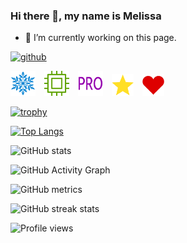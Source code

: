 ### Hi there 👋, my name is Melissa

- 🔭 I’m currently working on this page. 


[<img src='https://cdn.jsdelivr.net/npm/simple-icons@3.0.1/icons/github.svg' alt='github' height='40'>](https://github.com/beedev24)  

<a href='https://archiveprogram.github.com/'><img src='https://raw.githubusercontent.com/acervenky/animated-github-badges/master/assets/acbadge.gif' width='40' height='40'></a> <a href='https://docs.github.com/en/developers'><img src='https://raw.githubusercontent.com/acervenky/animated-github-badges/master/assets/devbadge.gif' width='40' height='40'></a> <a href='https://github.com/pricing'><img src='https://raw.githubusercontent.com/acervenky/animated-github-badges/master/assets/pro.gif' width='40' height='40'></a> <a href='https://stars.github.com/'><img src='https://raw.githubusercontent.com/acervenky/animated-github-badges/master/assets/starbadge.gif' width='35' height='35'></a> <a href='https://docs.github.com/en/github/supporting-the-open-source-community-with-github-sponsors'><img src='https://raw.githubusercontent.com/acervenky/animated-github-badges/master/assets/sponsorbadge.gif' width='35' height='35'></a> 

[![trophy](https://github-profile-trophy.vercel.app/?username=beedev24)](https://github.com/ryo-ma/github-profile-trophy)

[![Top Langs](https://github-readme-stats.vercel.app/api/top-langs/?username=beedev24)](https://github.com/anuraghazra/github-readme-stats)

![GitHub stats](https://github-readme-stats.vercel.app/api?username=beedev24&show_icons=true)  

![GitHub Activity Graph](https://activity-graph.herokuapp.com/graph?username=beedev24)  

![GitHub metrics](https://metrics.lecoq.io/beedev24)  

![GitHub streak stats](https://streak-stats.demolab.com/?user=beedev24)  

![Profile views](https://gpvc.arturio.dev/beedev24)  
